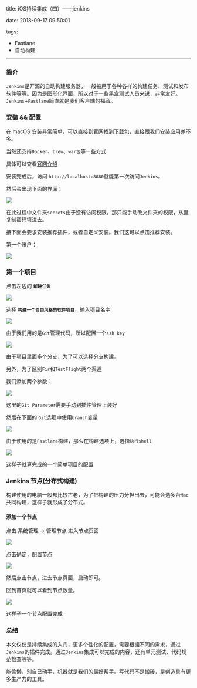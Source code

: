 title: iOS持续集成（四）——jenkins

date: 2018-09-17 09:50:01

tags:

- Fastlane 
- 自动构建

---

### 简介

`Jenkins`是开源的自动构建服务器，一般被用于各种各样的构建任务、测试和发布软件等等。因为是图形化界面，所以对于一些黑盒测试人员来说，非常友好。`Jenkins`+`Fastlane`简直就是我们客户端的福音。

### 安装 && 配置

在 macOS 安装非常简单，可以直接到官网找到[下载包](http://mirrors.jenkins.io/osx/latest)，直接跟我们安装应用差不多。

当然还支持`Docker`、`brew`、`war包`等一些方式

具体可以查看[官网介绍](https://jenkins.io/doc/book/installing/)
 
安装完成后，访问 `http://localhost:8080`就能第一次访问`Jenkins`。

然后会出现下面的界面：

![](http://pdonhhxml.bkt.clouddn.com/2018-09-10-081750.png)

在此过程中文件夹`secrets`由于没有访问权限。那只能手动改文件夹的权限，从里复制密码填进去。

接下面会要求安装推荐插件，或者自定义安装。我们这可以点击推荐安装。

第一个账户：

![](http://pdonhhxml.bkt.clouddn.com/2018-09-10-082916.png)

### 第一个项目

点击左边的 **`新建任务`**

![](http://pdonhhxml.bkt.clouddn.com/2018-09-10-083830.png)

选择 **`构建一个自由风格的软件项目`**，输入项目名字

![](http://pdonhhxml.bkt.clouddn.com/2018-09-10-084508.png)

由于我们用的是`Git`管理代码，所以配置一个`ssh key`

![](http://pdonhhxml.bkt.clouddn.com/2018-09-10-084709.png)

由于项目里面多个分支，为了可以选择分支构建。

另外，为了区别`Fir`和`TestFlight`两个渠道
 
我们添加两个参数：

![](http://pdonhhxml.bkt.clouddn.com/2018-09-10-090839.png)
 
 这里的`Git Parameter`需要手动到插件管理上装好
 
 然后在下面的 `Git`选项中使用`branch`变量
 
 ![](http://pdonhhxml.bkt.clouddn.com/2018-09-10-091401.png)
 
 
 由于使用的是`Fastlane`构建，那么在构建选项上，选择`执行shell`
 
 ![](http://pdonhhxml.bkt.clouddn.com/2018-09-10-092734.png)
 
 这样子就算完成的一个简单项目的配置
 
 ### Jenkins 节点(分布式构建)
 
 构建使用的电脑一般都比较古老，为了把构建的压力分担出去，可能会选多台`Mac`共同构建，这样子就形成了分布式。
 
 #### 添加一个节点
    
 点击 系统管理 -> 管理节点 进入节点页面
 
 ![](http://pdonhhxml.bkt.clouddn.com/2018-09-10-100416.png)
 
 点击确定，配置节点
 
![](http://pdonhhxml.bkt.clouddn.com/2018-09-10-101214.png)

然后点击节点，进去节点页面，启动即可。

回到首页就可以看到节点数量。

![](http://pdonhhxml.bkt.clouddn.com/2018-09-10-101329.png)

这样子一个节点配置完成

### 总结

本文仅仅是持续集成的入门，更多个性化的配置，需要根据不同的需求，通过`Jenkins`的插件完成。通过`Jenkins`集成可以完成的内容，还有单元测试、代码规范检查等等。

能偷懒，别自已动手，机器就是我们的最好帮手。写代码不是搬砖，是创造具有更多生产力的工具。
